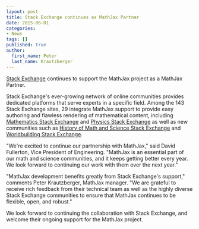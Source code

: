 ```yaml
---
layout: post
title: Stack Exchange continues as MathJax Partner
date: 2015-06-01
categories:
- News
tags: []
published: true
author:
  first_name: Peter
  last_name: Krautzberger
---
```


[Stack Exchange](http://stackexchange.com) continues to support the MathJax project as a MathJax Partner.

Stack Exchange's ever-growing network of online communities provides dedicated platforms that serve experts in a specific field. Among the 143 Stack Exchange sites, 29 integrate MathJax support to provide easy authoring and flawless rendering of mathematical content, including [Mathematics Stack Exchange](http://math.stackexchange.com) and [Physics Stack Exchange](http://physics.stackexchange.com) as well as new communities such as [History of Math and Science Stack Exchange](http://hsm.stackexchange.com/) and [Worldbuilding Stack Exchange](http://worldbuilding.stackexchange.com/).

"We're excited to continue our partnership with MathJax," said David Fullerton, Vice President of Engineering. "MathJax is an essential part of our math and science communities, and it keeps getting better every year. We look forward to continuing our work with them over the next year."

"MathJax development benefits greatly from Stack Exchange's support," comments Peter Krautzberger, MathJax manager. "We are grateful to receive rich feedback from their technical team as well as the highly diverse Stack Exchange communities to ensure that MathJax continues to be flexible, open, and robust."

We look forward to continuing the collaboration with Stack Exchange, and welcome their ongoing support for the MathJax project.
